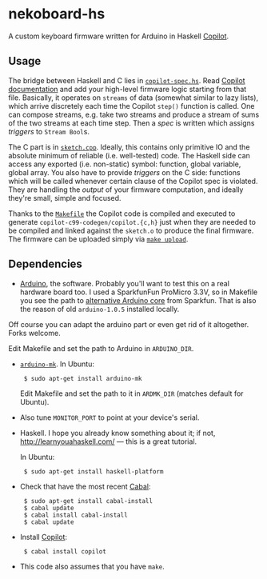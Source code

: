 nekoboard-hs
============

A custom keyboard firmware written for Arduino in Haskell [Copilot].

[Copilot]: https://github.com/leepike/Copilot

## Usage
 
The bridge between Haskell and C lies in [`copilot-spec.hs`]. Read [Copilot documentation][1] and add your high-level firmware logic starting from that file. Basically, it operates on `streams` of data (somewhat similar to lazy lists), which arrive discretely each time the Copilot `step()` function is called. One can compose streams, e.g. take two streams and produce a stream of sums of the two streams at each time step.  Then a *spec* is written which assigns *triggers* to `Stream Bool`s.
 
The C part is in [`sketch.cpp`][]. Ideally, this contains only primitive IO and the absolute minimum of reliable (i.e. well-tested) code. The Haskell side can access any exported (i.e. non-static) symbol: function, global variable, global array. You also have to provide *triggers* on the C side: functions which will be called whenever certain clause of the Copilot spec is violated. They are handling the *output* of your firmware computation, and ideally they're small, simple and focused.

Thanks to the [`Makefile`] the Copilot code is compiled and executed to generate `copilot-c99-codegen/copilot.{c,h}` just when they are needed to be compiled and linked against the `sketch.o` to produce the final firmware. The firmware can be uploaded simply via [`make upload`](https://github.com/sudar/Arduino-Makefile/blob/master/Arduino.mk#L131).
 
[`copilot-spec.hs`]: copilot-spec.hs
[`sketch.cpp`]: sketch.cpp
[`Makefile`]: Makefile
[1]: https://github.com/niswegmann/copilot-discussion

## Dependencies

 * [Arduino], the software. Probably you'll want to test this on a real hardware board too. I used a SparkfunFun ProMicro 3.3V, so in Makefile you see the path to [alternative Arduino core][SF32u4_boards] from Sparkfun. That is also the reason of old `arduino-1.0.5` installed locally.
 
  Off course you can adapt the arduino part or even get rid of it altogether. Forks welcome.
 
  Edit Makefile and set the path to Arduino in `ARDUINO_DIR`.

 * [`arduino-mk`][arduino-mk]. In Ubuntu:

        $ sudo apt-get install arduino-mk
     
    Edit Makefile and set the path to it in `ARDMK_DIR` (matches default for Ubuntu).
 
 * Also tune `MONITOR_PORT` to point at your device's serial.
 
 * Haskell. I hope you already know something about it; if not, http://learnyouahaskell.com/ — this is a great tutorial.

   In Ubuntu:
   
        $ sudo apt-get install haskell-platform
        
 * Check that have the most recent [Cabal]:
 
        $ sudo apt-get install cabal-install
        $ cabal update
        $ cabal install cabal-install
        $ cabal update
       
 * Install [Copilot]:
 
        $ cabal install copilot
       
 * This code also assumes that you have `make`.

[arduino]: http://arduino.cc/
[arduino-mk]: https://github.com/sudar/Arduino-Makefile
[SF32u4_boards]: https://github.com/sparkfun/SF32u4_boards
[Cabal]: http://www.haskell.org/cabal/
